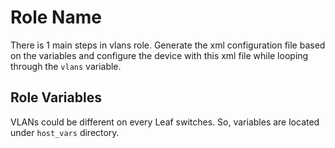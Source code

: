 Role Name
=========

There is 1 main steps in vlans role. Generate the xml configuration file based on the variables and configure the device with this xml file while looping through the `vlans` variable.


Role Variables
--------------

VLANs could be different on every Leaf switches. So, variables are located under `host_vars` directory. 
